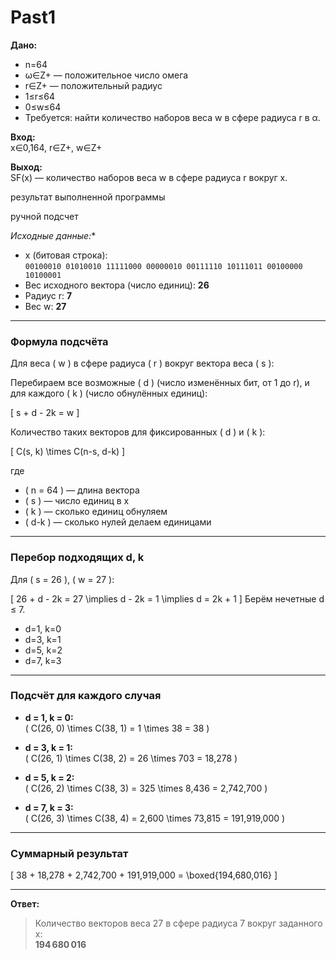 # Past1



**Дано:**

-   n=64
-   ω∈Z+  — положительное число омега
-   r∈Z+  — положительный радиус
-   1≤r≤64
-   0≤w≤64
-   Требуется: найти количество наборов веса  w  в сфере радиуса  r  в  α.

**Вход:**  
x∈0,164,  r∈Z+,  w∈Z+

**Выход:**  
SF(x)  — количество наборов веса  w  в сфере радиуса  r  вокруг  x.




результат выполненной программы





ручной подсчет 

*Исходные данные:**
- x (битовая строка):  
  `00100010 01010010 11111000 00000010 00111110 10111011 00100000 10100001`
- Вес исходного вектора (число единиц): **26**
- Радиус r: **7**
- Вес w: **27**

---

### Формула подсчёта

Для веса \( w \) в сфере радиуса \( r \) вокруг вектора веса \( s \):

Перебираем все возможные \( d \) (число изменённых бит, от 1 до r), и для каждого \( k \) (число обнулённых единиц):

\[
s + d - 2k = w
\]

Количество таких векторов для фиксированных \( d \) и \( k \):

\[
C(s, k) \times C(n-s, d-k)
\]

где  
- \( n = 64 \) — длина вектора  
- \( s \) — число единиц в x  
- \( k \) — сколько единиц обнуляем  
- \( d-k \) — сколько нулей делаем единицами

---

### Перебор подходящих d, k

Для \( s = 26 \), \( w = 27 \):

\[
26 + d - 2k = 27 \implies d - 2k = 1 \implies d = 2k + 1
\]
Берём нечетные d ≤ 7.

- d=1, k=0
- d=3, k=1
- d=5, k=2
- d=7, k=3

---

### Подсчёт для каждого случая

- **d = 1, k = 0:**  
  \( C(26, 0) \times C(38, 1) = 1 \times 38 = 38 \)

- **d = 3, k = 1:**  
  \( C(26, 1) \times C(38, 2) = 26 \times 703 = 18\,278 \)

- **d = 5, k = 2:**  
  \( C(26, 2) \times C(38, 3) = 325 \times 8\,436 = 2\,742\,700 \)

- **d = 7, k = 3:**  
  \( C(26, 3) \times C(38, 4) = 2\,600 \times 73\,815 = 191\,919\,000 \)

---

### Суммарный результат

\[
38 + 18\,278 + 2\,742\,700 + 191\,919\,000 = \boxed{194\,680\,016}
\]

---

**Ответ:**

> Количество векторов веса 27 в сфере радиуса 7 вокруг заданного x:  
> **194 680 016**